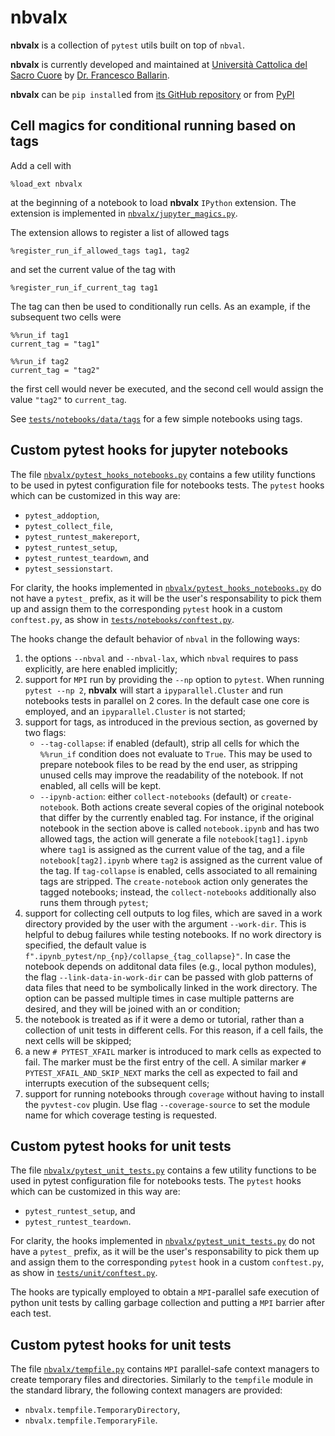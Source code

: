 # nbvalx

**nbvalx** is a collection of `pytest` utils built on top of `nbval`.

**nbvalx** is currently developed and maintained at [Università Cattolica del Sacro Cuore](https://www.unicatt.it/) by [Dr. Francesco Ballarin](https://www.francescoballarin.it).

**nbvalx** can be `pip install`ed from [its GitHub repository](https://github.com/multiphenics/nbvalx/) or from [PyPI](https://pypi.org/project/nbvalx/)

## Cell magics for conditional running based on tags
Add a cell with
```
%load_ext nbvalx
```
at the beginning of a notebook to load **nbvalx** `IPython` extension. The extension is implemented in [`nbvalx/jupyter_magics.py`](https://github.com/multiphenics/nbvalx/blob/main/nbvalx/jupyter_magics.py).

The extension allows to register a list of allowed tags
```
%register_run_if_allowed_tags tag1, tag2
```
and set the current value of the tag with
```
%register_run_if_current_tag tag1
```

The tag can then be used to conditionally run cells. As an example, if the subsequent two cells were
```
%%run_if tag1
current_tag = "tag1"
```
```
%%run_if tag2
current_tag = "tag2"
```
the first cell would never be executed, and the second cell would assign the value `"tag2"` to `current_tag`.

See [`tests/notebooks/data/tags`](https://github.com/multiphenics/nbvalx/blob/main/tests/notebooks/data/tags) for a few simple notebooks using tags.

## Custom pytest hooks for jupyter notebooks

The file [`nbvalx/pytest_hooks_notebooks.py`](https://github.com/multiphenics/nbvalx/blob/main/nbvalx/pytest_hooks_notebooks.py) contains a few utility functions to be used in pytest configuration file for notebooks tests.
The `pytest` hooks which can be customized in this way are:
* `pytest_addoption`,
* `pytest_collect_file`,
* `pytest_runtest_makereport`,
* `pytest_runtest_setup`,
* `pytest_runtest_teardown`, and
* `pytest_sessionstart`.

For clarity, the hooks implemented in [`nbvalx/pytest_hooks_notebooks.py`](https://github.com/multiphenics/nbvalx/blob/main/nbvalx/pytest_hooks_notebooks.py) do not have a `pytest_` prefix, as it will be the user's responsability to pick them up and assign them to the corresponding `pytest` hook in a custom `conftest.py`, as show in [`tests/notebooks/conftest.py`](https://github.com/multiphenics/nbvalx/blob/main/tests/notebooks/conftest.py).

The hooks change the default behavior of `nbval` in the following ways:
1. the options `--nbval` and `--nbval-lax`, which `nbval` requires to pass explicitly, are here enabled implicitly;
2. support for `MPI` run by providing the `--np` option to `pytest`. When running `pytest --np 2`, **nbvalx** will start a `ipyparallel.Cluster` and run notebooks tests in parallel on 2 cores. In the default case one core is employed, and an `ipyparallel.Cluster` is not started;
3. support for tags, as introduced in the previous section, as governed by two flags:
    * `--tag-collapse`: if enabled (default), strip all cells for which the `%%run_if` condition does not evaluate to `True`. This may be used to prepare notebook files to be read by the end user, as stripping unused cells may improve the readability of the notebook. If not enabled, all cells will be kept.
    * `--ipynb-action`: either `collect-notebooks` (default) or `create-notebook`. Both actions create several copies of the original notebook that differ by the currently enabled tag. For instance, if the original notebook in the section above is called `notebook.ipynb` and has two allowed tags, the action will generate a file `notebook[tag1].ipynb` where `tag1` is assigned as the current value of the tag, and a file `notebook[tag2].ipynb` where `tag2` is assigned as the current value of the tag. If `tag-collapse` is enabled, cells associated to all remaining tags are stripped. The `create-notebook` action only generates the tagged notebooks; instead, the `collect-notebooks` additionally also runs them through `pytest`;
4. support for collecting cell outputs to log files, which are saved in a work directory provided by the user with the argument `--work-dir`. This is helpful to debug failures while testing notebooks. If no work directory is specified, the default value is `f".ipynb_pytest/np_{np}/collapse_{tag_collapse}"`. In case the notebook depends on additonal data files (e.g., local python modules), the flag `--link-data-in-work-dir` can be passed with glob patterns of data files that need to be symbolically linked in the work directory. The option can be passed multiple times in case multiple patterns are desired, and they will be joined with an or condition;
5. the notebook is treated as if it were a demo or tutorial, rather than a collection of unit tests in different cells. For this reason, if a cell fails, the next cells will be skipped;
6. a new `# PYTEST_XFAIL` marker is introduced to mark cells as expected to fail. The marker must be the first entry of the cell. A similar marker `# PYTEST_XFAIL_AND_SKIP_NEXT` marks the cell as expected to fail and interrupts execution of the subsequent cells;
7. support for running notebooks through `coverage` without having to install the `pyvtest-cov` plugin. Use flag `--coverage-source` to set the module name for which coverage testing is requested.

## Custom pytest hooks for unit tests

The file [`nbvalx/pytest_unit_tests.py`](https://github.com/multiphenics/nbvalx/blob/main/nbvalx/pytest_unit_tests.py) contains a few utility functions to be used in pytest configuration file for notebooks tests.
The `pytest` hooks which can be customized in this way are:
* `pytest_runtest_setup`, and
* `pytest_runtest_teardown`.

For clarity, the hooks implemented in [`nbvalx/pytest_unit_tests.py`](https://github.com/multiphenics/nbvalx/blob/main/nbvalx/pytest_hooks_notebooks.py) do not have a `pytest_` prefix, as it will be the user's responsability to pick them up and assign them to the corresponding `pytest` hook in a custom `conftest.py`, as show in [`tests/unit/conftest.py`](https://github.com/multiphenics/nbvalx/blob/main/tests/unit/conftest.py).

The hooks are typically employed to obtain a `MPI`-parallel safe execution of python unit tests by calling garbage collection and putting a `MPI` barrier after each test.

## Custom pytest hooks for unit tests
The file [`nbvalx/tempfile.py`](https://github.com/multiphenics/nbvalx/blob/main/nbvalx/tempfile.py) contains `MPI` parallel-safe context managers to create temporary files and directories. Similarly to the `tempfile` module in the standard library, the following context managers are provided:
* `nbvalx.tempfile.TemporaryDirectory`,
* `nbvalx.tempfile.TemporaryFile`.
